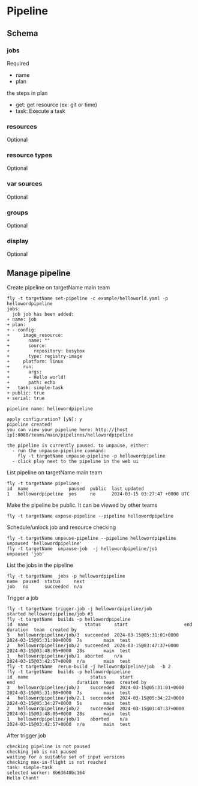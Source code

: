 # Pipeline

## Schema

### jobs

Required  

- name
- plan

the steps in plan

- get: get resource (ex: git or time)
- task: Execute a task

### resources

Optional  

### resource types

Optional  

### var sources

Optional  

### groups

Optional  

### display

Optional  

## Manage pipeline

Create pipeline on targetName main team 

```console
fly -t targetName set-pipeline -c example/helloworld.yaml -p hellowordpipeline
jobs:
  job job has been added:
+ name: job
+ plan:
+ - config:
+     image_resource:
+       name: ""
+       source:
+         repository: busybox
+       type: registry-image
+     platform: linux
+     run:
+       args:
+       - Hello world!
+       path: echo
+   task: simple-task
+ public: true
+ serial: true

pipeline name: hellowordpipeline

apply configuration? [yN]: y
pipeline created!
you can view your pipeline here: http://[host ip]:8080/teams/main/pipelines/hellowordpipeline

the pipeline is currently paused. to unpause, either:
  - run the unpause-pipeline command:
    fly -t targetName unpause-pipeline -p hellowordpipeline
  - click play next to the pipeline in the web ui

```

List pipeline on targetName main team  

```console
fly -t targetName pipelines
id  name               paused  public  last updated
1   hellowordpipeline  yes     no      2024-03-15 03:27:47 +0000 UTC
```

Make the pipeline be public. It can be viewed by other teams  

```console
fly -t targetName expose-pipeline --pipeline hellowordpipeline
```


Schedule/unlock job and resource checking

```console
fly -t targetName unpause-pipeline --pipeline hellowordpipeline
unpaused 'hellowordpipeline'
fly -t targetName  unpause-job  -j hellowordpipeline/job
unpaused 'job'
```

List the jobs in the pipeline  

```console
fly -t targetName  jobs -p hellowordpipeline
name  paused  status     next
job   no      succeeded  n/a
```

Trigger a job

```console
fly -t targetName trigger-job -j hellowordpipeline/job
started hellowordpipeline/job #3
fly -t targetName  builds -p hellowordpipeline
id  name                     status     start                     end                       duration  team  created by
3   hellowordpipeline/job/3  succeeded  2024-03-15@05:31:01+0000  2024-03-15@05:31:08+0000  7s        main  test
2   hellowordpipeline/job/2  succeeded  2024-03-15@03:47:37+0000  2024-03-15@03:48:05+0000  28s       main  test
1   hellowordpipeline/job/1  aborted    n/a                       2024-03-15@03:42:57+0000  n/a       main  test
fly -t targetName  rerun-build -j hellowordpipeline/job  -b 2
fly -t targetName  builds -p hellowordpipeline
id  name                       status     start                     end                       duration  team  created by
3   hellowordpipeline/job/3    succeeded  2024-03-15@05:31:01+0000  2024-03-15@05:31:08+0000  7s        main  test
4   hellowordpipeline/job/2.1  succeeded  2024-03-15@05:34:22+0000  2024-03-15@05:34:27+0000  5s        main  test
2   hellowordpipeline/job/2    succeeded  2024-03-15@03:47:37+0000  2024-03-15@03:48:05+0000  28s       main  test
1   hellowordpipeline/job/1    aborted    n/a                       2024-03-15@03:42:57+0000  n/a       main  test
```

After trigger job  

```console
checking pipeline is not paused
checking job is not paused
waiting for a suitable set of input versions
checking max-in-flight is not reached
task: simple-task
selected worker: 8b63640bc164
Hello Chant!
```
